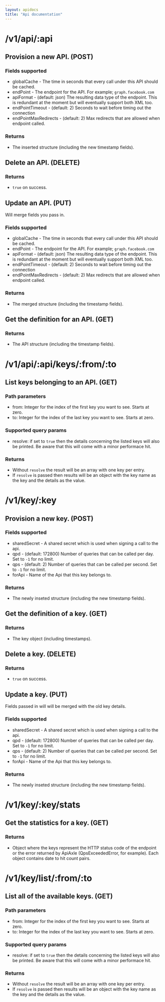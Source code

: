 ```yaml
---
layout: apidocs
title: "Api documentation"
---
```

# /v1/api/:api
## Provision a new API. (POST)
### Fields supported

* globalCache - The time in seconds that every call under this API should be cached.
* endPoint - The endpoint for the API. For example; `graph.facebook.com`
* apiFormat - (default: json) The resulting data type of the endpoint. This is redundant at the moment but will eventually support both XML too.
* endPointTimeout - (default: 2) Seconds to wait before timing out the connection
* endPointMaxRedirects - (default: 2) Max redirects that are allowed when endpoint called.

### Returns

* The inserted structure (including the new timestamp fields).

## Delete an API. (DELETE)
### Returns

* `true` on success.

## Update an API. (PUT)
Will merge fields you pass in.

### Fields supported

* globalCache - The time in seconds that every call under this API should be cached.
* endPoint - The endpoint for the API. For example; `graph.facebook.com`
* apiFormat - (default: json) The resulting data type of the endpoint. This is redundant at the moment but will eventually support both XML too.
* endPointTimeout - (default: 2) Seconds to wait before timing out the connection
* endPointMaxRedirects - (default: 2) Max redirects that are allowed when endpoint called.

### Returns

* The merged structure (including the timestamp fields).

## Get the definition for an API. (GET)
### Returns

* The API structure (including the timestamp fields).

# /v1/api/:api/keys/:from/:to
## List keys belonging to an API. (GET)
### Path parameters

* from: Integer for the index of the first key you want to
  see. Starts at zero.
* to: Integer for the index of the last key you want to
  see. Starts at zero.

### Supported query params

* resolve: if set to `true` then the details concerning the listed
  keys will also be printed. Be aware that this will come with a
  minor performace hit.

### Returns

* Without `resolve` the result will be an array with one key per
  entry.
* If `resolve` is passed then results will be an object with the
  key name as the key and the details as the value.

# /v1/key/:key
## Provision a new key. (POST)
### Fields supported

* sharedSecret - A shared secret which is used when signing a call to the api.
* qpd - (default: 172800) Number of queries that can be called per day. Set to `-1` for no limit.
* qps - (default: 2) Number of queries that can be called per second. Set to `-1` for no limit.
* forApi - Name of the Api that this key belongs to.

### Returns

* The newly inseted structure (including the new timestamp
  fields).

## Get the definition of a key. (GET)
### Returns

* The key object (including timestamps).

## Delete a key. (DELETE)
### Returns

* `true` on success.

## Update a key. (PUT)
Fields passed in will will be merged with the old key details.

### Fields supported

* sharedSecret - A shared secret which is used when signing a call to the api.
* qpd - (default: 172800) Number of queries that can be called per day. Set to `-1` for no limit.
* qps - (default: 2) Number of queries that can be called per second. Set to `-1` for no limit.
* forApi - Name of the Api that this key belongs to.

### Returns

* The newly inseted structure (including the new timestamp
  fields).

# /v1/key/:key/stats
## Get the statistics for a key. (GET)
### Returns

* Object where the keys represent the HTTP status code of the
  endpoint or the error returned by ApiAxle (QpsExceededError, for
  example). Each object contains date to hit count pairs.

# /v1/key/list/:from/:to
## List all of the available keys. (GET)
### Path parameters

* from: Integer for the index of the first key you want to
  see. Starts at zero.
* to: Integer for the index of the last key you want to
  see. Starts at zero.

### Supported query params

* resolve: if set to `true` then the details concerning the listed
  keys will also be printed. Be aware that this will come with a
  minor performace hit.

### Returns

* Without `resolve` the result will be an array with one key per
  entry.
* If `resolve` is passed then results will be an object with the
  key name as the key and the details as the value.

